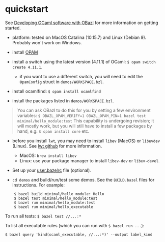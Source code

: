 # quickstart

See [Developing OCaml software with OBazl](https://obazl.github.io/docs_obazl/ug/development.html) for more information on getting started.

* platform: tested on MacOS Catalina (10.15.7) and Linux (Debian 9). Probably won't work on Windows.

* install [OPAM](https://opam.ocaml.org/)

* install a switch using the latest version (4.11.1) of OCaml: `$ opam switch create 4.11.1`.

  * if you want to use a different switch, you will need to edit the
    `OpamConfig` struct in `demos/WORKSPACE.bzl`.

* install ocamlfind: `$ opam install ocamlfind`

* install the packages listed in `demos/WORKSPACE.bzl`.

>    You can ask OBazl to do this for you by setting a few environment variables:
>    `$ OBAZL_OPAM_VERIFY=1 OBAZL_OPAM_PIN=1 bazel test minimal/hello_module:test`
>    This capability is undergoing revision; it will mostly work, but you will still
>    have to install a few packages by hand, e.g. `$ opam install core` etc.

  * before you install `lwt`, you may need to install `libev` (MacOS) or `libevdev`
    (Linux). See [lwt github](https://github.com/ocsigen/lwt) for more
    information.

    * MacOS:  `brew install libev`
    * Linux: use your package manager to install `libev-dev` or `libev-devel`.

* Set up your [user.bazelrc](https://obazl.github.io/docs_obazl/ug/user_bazelrc.html) file (optional).

* `cd demos` and build/run/test some demos. See the `BUILD.bazel` files for instructions. For example:

```
    $ bazel build minimal/hello_module:_Hello
    $ bazel test minimal/hello_module:test
    $ bazel run minimal/hello_module:test
    $ bazel run minimal/hello_executable
```

To run all tests:  `$ bazel test //...:*`

To list all executable rules (which you can run with `$ bazel run ...`):

```
$ bazel query 'kind(ocaml_executable, //...:*)' --output label_kind
```

